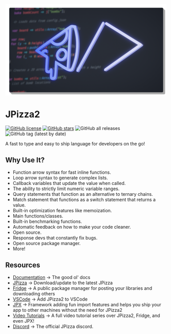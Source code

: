 ![](jpn.png)

# JPizza2

<a href="https://github.com/Lemon-Chad/jpizza/blob/master/LICENSE"><img alt="GitHub license" src="https://img.shields.io/github/license/Lemon-Chad/jpizza"></a> <a href="https://github.com/Lemon-Chad/jpizza/stargazers"><img alt="GitHub stars" src="https://img.shields.io/github/stars/Lemon-Chad/jpizza"></a> <img alt="GitHub all releases" src="https://img.shields.io/github/downloads/Lemon-Chad/jpizza/total"> <img alt="GitHub tag (latest by date)" src="https://img.shields.io/github/v/tag/Lemon-Chad/jpizza?label=Version">

A fast to type and easy to ship language for developers on the go!

## Why Use It?

- Function arrow syntax for fast inline functions.
- Loop arrow syntax to generate complex lists.
- Callback variables that update the value when called.
- The ability to strictly limit numeric variable ranges.
- Query statements that function as an alternative to ternary chains.
- Match statement that functions as a switch statement that returns a value.
- Built-in optimization features like memoization.
- Main functions/classes.
- Built-in benchmarking functions.
- Automatic feedback on how to make your code cleaner.
- Open source.
- Response devs that constantly fix bugs.
- Open source package manager.
- More!

## Resources
- [Documentation](https://jpizza.rtfd.io) -> The good ol' docs
- [JPizza](https://bit.ly/3xXW5ci) -> Download/update to the latest JPizza
- [Fridge](https://github.com/Lemon-Chad/frdge) -> A public package manager for posting your libraries and downloading others
- [VSCode](https://bit.ly/jp2vscode) -> Add JPizza2 to VSCode
- [JPX](https://bit.ly/jpx) -> Framework adding fun import features and helps you ship your app to other machines without the need for JPizza2
- [Video Tutorials](https://bit.ly/jp2tutorial) -> A full video tutorial series over JPizza2, Fridge, and even JPX!
- [Discord](https://discord.gg/9RGBBk4w4B) -> The official JPizza discord.
